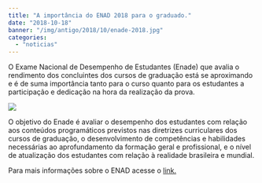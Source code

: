 ```yaml
---
title: "A importância do ENAD 2018 para o graduado."
date: "2018-10-18"
banner: "/img/antigo/2018/10/enade-2018.jpg"
categories: 
  - "noticias"
---
```



O Exame Nacional de Desempenho de Estudantes (Enade) que avalia o rendimento dos concluintes dos cursos de graduação está se aproximando e é de suma importância tanto para o curso quanto para os estudantes a participação e dedicação na hora da realização da prova.

<!-- more -->

[![](/img/antigo/2018/10/enade-2018-632x333.jpg)](/img/antigo/2018/10/enade-2018.jpg)

O objetivo do Enade é avaliar o desempenho dos estudantes com relação aos conteúdos programáticos previstos nas diretrizes curriculares dos cursos de graduação, o desenvolvimento de competências e habilidades necessárias ao aprofundamento da formação geral e profissional, e o nível de atualização dos estudantes com relação à realidade brasileira e mundial.

Para mais informações sobre o ENAD acesse o [link.](http://inep.gov.br/enade)
